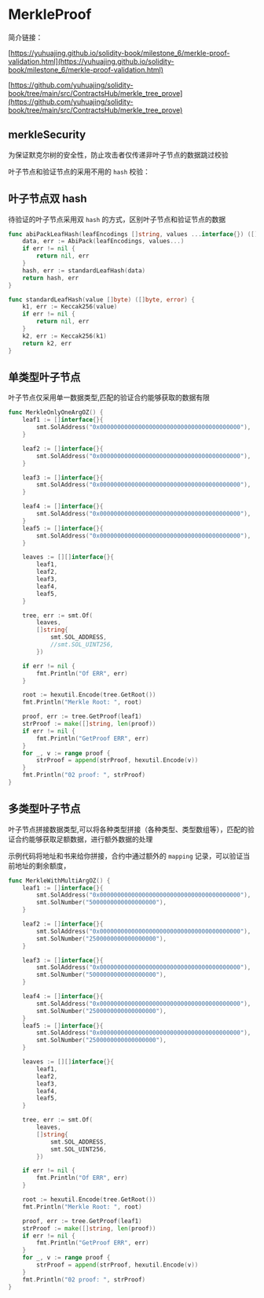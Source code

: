 # MerkleProof
简介链接：

[https://yuhuajing.github.io/solidity-book/milestone_6/merkle-proof-validation.html](https://yuhuajing.github.io/solidity-book/milestone_6/merkle-proof-validation.html)

[https://github.com/yuhuajing/solidity-book/tree/main/src/ContractsHub/merkle_tree_prove](https://github.com/yuhuajing/solidity-book/tree/main/src/ContractsHub/merkle_tree_prove)

## merkleSecurity
为保证默克尔树的安全性，防止攻击者仅传递非叶子节点的数据跳过校验

叶子节点和验证节点的采用不用的 `hash` 校验：

## 叶子节点双 hash
待验证的叶子节点采用双 `hash` 的方式，区别叶子节点和验证节点的数据
```go
func abiPackLeafHash(leafEncodings []string, values ...interface{}) ([]byte, error) {
	data, err := AbiPack(leafEncodings, values...)
	if err != nil {
		return nil, err
	}
	hash, err := standardLeafHash(data)
	return hash, err
}

func standardLeafHash(value []byte) ([]byte, error) {
	k1, err := Keccak256(value)
	if err != nil {
		return nil, err
	}
	k2, err := Keccak256(k1)
	return k2, err
}
```
## 单类型叶子节点
叶子节点仅采用单一数据类型,匹配的验证合约能够获取的数据有限
```go
func MerkleOnlyOneArgOZ() {
	leaf1 := []interface{}{
		smt.SolAddress("0x0000000000000000000000000000000000000000"),
	}

	leaf2 := []interface{}{
		smt.SolAddress("0x0000000000000000000000000000000000000000"),
	}

	leaf3 := []interface{}{
		smt.SolAddress("0x0000000000000000000000000000000000000000"),
	}

	leaf4 := []interface{}{
		smt.SolAddress("0x0000000000000000000000000000000000000000"),
	}
	leaf5 := []interface{}{
		smt.SolAddress("0x0000000000000000000000000000000000000000"),
	}

	leaves := [][]interface{}{
		leaf1,
		leaf2,
		leaf3,
		leaf4,
		leaf5,
	}

	tree, err := smt.Of(
		leaves,
		[]string{
			smt.SOL_ADDRESS,
			//smt.SOL_UINT256,
		})

	if err != nil {
		fmt.Println("Of ERR", err)
	}

	root := hexutil.Encode(tree.GetRoot())
	fmt.Println("Merkle Root: ", root)

	proof, err := tree.GetProof(leaf1)
	strProof := make([]string, len(proof))
	if err != nil {
		fmt.Println("GetProof ERR", err)
	}
	for _, v := range proof {
		strProof = append(strProof, hexutil.Encode(v))
	}
	fmt.Println("02 proof: ", strProof)
}
```
## 多类型叶子节点
叶子节点拼接数据类型,可以将各种类型拼接（各种类型、类型数组等），匹配的验证合约能够获取足额数据，进行额外数据的处理

示例代码将地址和书来给你拼接，合约中通过额外的 `mapping` 记录，可以验证当前地址的剩余额度，
```go
func MerkleWithMultiArgOZ() {
	leaf1 := []interface{}{
		smt.SolAddress("0x0000000000000000000000000000000000000000"),
		smt.SolNumber("5000000000000000000"),
	}

	leaf2 := []interface{}{
		smt.SolAddress("0x0000000000000000000000000000000000000000"),
		smt.SolNumber("2500000000000000000"),
	}

	leaf3 := []interface{}{
		smt.SolAddress("0x0000000000000000000000000000000000000000"),
		smt.SolNumber("5000000000000000000"),
	}

	leaf4 := []interface{}{
		smt.SolAddress("0x0000000000000000000000000000000000000000"),
		smt.SolNumber("2500000000000000000"),
	}
	leaf5 := []interface{}{
		smt.SolAddress("0x0000000000000000000000000000000000000000"),
		smt.SolNumber("2500000000000000000"),
	}

	leaves := [][]interface{}{
		leaf1,
		leaf2,
		leaf3,
		leaf4,
		leaf5,
	}

	tree, err := smt.Of(
		leaves,
		[]string{
			smt.SOL_ADDRESS,
			smt.SOL_UINT256,
		})

	if err != nil {
		fmt.Println("Of ERR", err)
	}

	root := hexutil.Encode(tree.GetRoot())
	fmt.Println("Merkle Root: ", root)

	proof, err := tree.GetProof(leaf1)
	strProof := make([]string, len(proof))
	if err != nil {
		fmt.Println("GetProof ERR", err)
	}
	for _, v := range proof {
		strProof = append(strProof, hexutil.Encode(v))
	}
	fmt.Println("02 proof: ", strProof)
}
```
